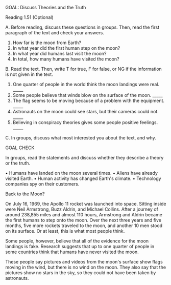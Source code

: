 GOAL: Discuss Theories and the Truth

Reading 1.51 (Optional)

A. Before reading, discuss these questions in groups. Then, read the first paragraph of the text and check your answers.

1. How far is the moon from Earth?
2. In what year did the first human step on the moon?
3. In what year did humans last visit the moon?
4. In total, how many humans have visited the moon?

B. Read the text. Then, write T for true, F for false, or NG if the information is not given in the text.

1. One quarter of people in the world think the moon landings were real. _____
2. Some people believe that winds blow on the surface of the moon. _____
3. The flag seems to be moving because of a problem with the equipment. _____
4. Astronauts on the moon could see stars, but their cameras could not. _____
5. Believing in conspiracy theories gives some people positive feelings. _____

C. In groups, discuss what most interested you about the text, and why.

GOAL CHECK

In groups, read the statements and discuss whether they describe a theory or the truth.

• Humans have landed on the moon several times.
• Aliens have already visited Earth.
• Human activity has changed Earth's climate.
• Technology companies spy on their customers.

Back to the Moon?

On July 16, 1969, the Apollo 11 rocket was launched into space. Sitting inside were Neil Armstrong, Buzz Aldrin, and Michael Collins. After a journey of around 238,855 miles and almost 110 hours, Armstrong and Aldrin became the first humans to step onto the moon. Over the next three years and five months, five more rockets traveled to the moon, and another 10 men stood on its surface. Or at least, this is what most people think.

Some people, however, believe that all of the evidence for the moon landings is fake. Research suggests that up to one quarter of people in some countries think that humans have never visited the moon.

These people say pictures and videos from the moon's surface show flags moving in the wind, but there is no wind on the moon. They also say that the pictures show no stars in the sky, so they could not have been taken by astronauts.